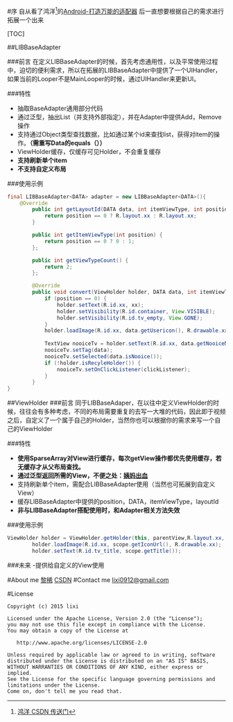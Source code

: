 #序
	   自从看了鸿洋[^footnote]的[Android-打造万能的适配器](http://www.imooc.com/view/372)
	   后一直想要根据自己的需求进行拓展一个出来

[TOC]


##LIBBaseAdapter 

###前言
	在定义LIBBaseAdapter的时候，首先考虑通用性，以及平常使用过程中，迫切的便利需求，所以在拓展的LIBBaseAdapter中提供了一个UIHandler，如果当前的Looper不是MainLooper的时候，通过UIHandler来更新UI。

###特性
- 抽取BaseAdapter通用部分代码
-  通过泛型，抽出List（并支持外部指定），并在Adapter中提供Add，Remove操作
- 支持通过Object类型查找数据，比如通过某个id来查找list，获得对item的操作。**（需重写Data的equals（））**
- ViewHolder缓存，仅缓存可见Holder，不会重复缓存
- **支持刷新单个item**
- **不支持自定义布局**

###使用示例
```java
final LIBBaseAdapter<DATA> adapter = new LIBBaseAdapter<DATA>(){
	@Override
		public int getLayoutId(DATA data, int itemViewType, int position) {
			return position == 0 ? R.layout.xx : R.layout.xx;
		}

		public int getItemViewType(int position) {
			return position == 0 ? 0 : 1;
		};

		public int getViewTypeCount() {
			return 2;
		};

		@Override
		public void convert(ViewHolder holder, DATA data, int itemViewType, int position) {
			if (position == 0) {
				holder.setText(R.id.xx, xx);
				holder.setVisibility(R.id.container, View.VISIBLE);
				holder.setVisibility(R.id.tv_empty, View.GONE);
			}
			holder.loadImage(R.id.xx, data.getUsericon(), R.drawable.xx);
			
			TextView nooiceTv = holder.setText(R.id.xx, data.getNooiceNum());
			nooiceTv.setTag(data);
			nooiceTv.setSelected(data.isNooice());
			if (!holder.isRecyleHolder()) {
				nooiceTv.setOnClickListener(clickListener);
			}
		}
}
```

##ViewHolder
###前言
	同于LIBBaseAdaper，在以往中定义ViewHolder的时候，往往会有多种考虑，不同的布局需要重复的去写一大堆的代码，因此即于视频之后，自定义了一个属于自己的Holder，当然你也可以根据你的需求来写一个自己的ViewHolder

###特性
- **使用SparseArray对View进行缓存，每次getView操作都优先使用缓存，若无缓存才从父布局查找。**
- **通过泛型返回所需的View，不便之处：[姨妈出血][1]**
- 支持刷新单个item，需配合LIBBaseAdapter使用（当然也可拓展到自定义View）
- 缓存LIBBaseAdapter中提供的position，DATA，itemViewType，layoutId
- **非与LIBBaseAdapter搭配使用时，和Adapter相关方法失效**

###使用示例
```java
ViewHolder holder = ViewHolder.getHolder(this, parentView,R.layout.xx, true);
		holder.loadImage(R.id.xx, scope.getIconUrl(), R.drawable.xx);
		holder.setText(R.id.tv_title, scope.getTitle());
```

###未来
-提供给自定义的View使用

#About me
[黎稀](http://www.cxh.name/)
[CSDN](http://blog.csdn.net/darryl0912)
#Contact me
lixi0912@gmail.com

#License
```
Copyright (c) 2015 lixi

Licensed under the Apache License, Version 2.0 (the "License");
you may not use this file except in compliance with the License.
You may obtain a copy of the License at

   http://www.apache.org/licenses/LICENSE-2.0

Unless required by applicable law or agreed to in writing, software
distributed under the License is distributed on an "AS IS" BASIS,
WITHOUT WARRANTIES OR CONDITIONS OF ANY KIND, either express or implied.
See the License for the specific language governing permissions and
limitations under the License.
Come on, don't tell me you read that.
```



[^footnote]:[鸿洋 CSDN 传送门](http://blog.csdn.net/lmj623565791)

[1]:ClassCastException
